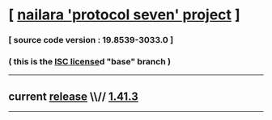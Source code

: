 
# [ [nailara 'protocol seven' project](http://src.nailara.net/) ]

### [ source code version : 19.8539-3033.0 ]

### ( this is the [ISC license](license)d "base" branch )
---
## current [release](https://github.com/anotherlink/nailara/releases) \\\\// [1.41.3](https://github.com/anotherlink/nailara/releases/tag/1.41.3)
---
